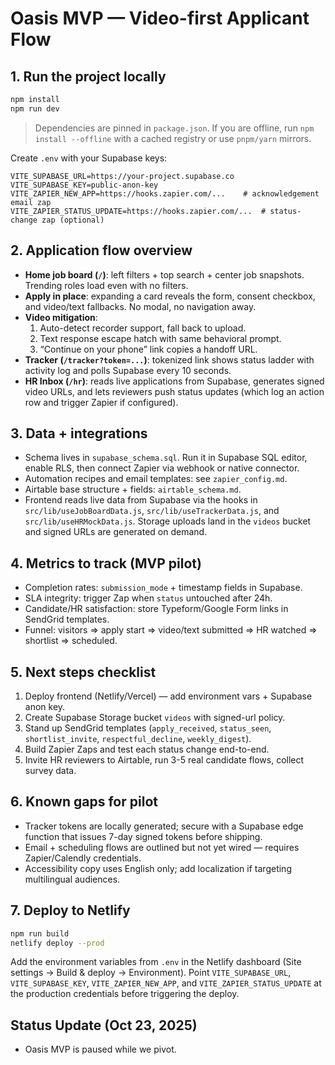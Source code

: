 # Oasis MVP — Video-first Applicant Flow

## 1. Run the project locally
```bash
npm install
npm run dev
```

> Dependencies are pinned in `package.json`. If you are offline, run `npm install --offline` with a cached registry or use `pnpm/yarn` mirrors.

Create `.env` with your Supabase keys:
```
VITE_SUPABASE_URL=https://your-project.supabase.co
VITE_SUPABASE_KEY=public-anon-key
VITE_ZAPIER_NEW_APP=https://hooks.zapier.com/...    # acknowledgement email zap
VITE_ZAPIER_STATUS_UPDATE=https://hooks.zapier.com/...  # status-change zap (optional)
```

## 2. Application flow overview
- **Home job board (`/`)**: left filters + top search + center job snapshots. Trending roles load even with no filters.
- **Apply in place**: expanding a card reveals the form, consent checkbox, and video/text fallbacks. No modal, no navigation away.
- **Video mitigation**:
  1. Auto-detect recorder support, fall back to upload.
  2. Text response escape hatch with same behavioral prompt.
  3. “Continue on your phone” link copies a handoff URL.
- **Tracker (`/tracker?token=...`)**: tokenized link shows status ladder with activity log and polls Supabase every 10 seconds.
- **HR Inbox (`/hr`)**: reads live applications from Supabase, generates signed video URLs, and lets reviewers push status updates (which log an action row and trigger Zapier if configured).

## 3. Data + integrations
- Schema lives in `supabase_schema.sql`. Run it in Supabase SQL editor, enable RLS, then connect Zapier via webhook or native connector.
- Automation recipes and email templates: see `zapier_config.md`.
- Airtable base structure + fields: `airtable_schema.md`.
- Frontend reads live data from Supabase via the hooks in `src/lib/useJobBoardData.js`, `src/lib/useTrackerData.js`, and `src/lib/useHRMockData.js`. Storage uploads land in the `videos` bucket and signed URLs are generated on demand.

## 4. Metrics to track (MVP pilot)
- Completion rates: `submission_mode` + timestamp fields in Supabase.
- SLA integrity: trigger Zap when `status` untouched after 24h.
- Candidate/HR satisfaction: store Typeform/Google Form links in SendGrid templates.
- Funnel: visitors ⇒ apply start ⇒ video/text submitted ⇒ HR watched ⇒ shortlist ⇒ scheduled.

## 5. Next steps checklist
1. Deploy frontend (Netlify/Vercel) — add environment vars + Supabase anon key.
2. Create Supabase Storage bucket `videos` with signed-url policy.
3. Stand up SendGrid templates (`apply_received`, `status_seen`, `shortlist_invite`, `respectful_decline`, `weekly_digest`).
4. Build Zapier Zaps and test each status change end-to-end.
5. Invite HR reviewers to Airtable, run 3-5 real candidate flows, collect survey data.

## 6. Known gaps for pilot
- Tracker tokens are locally generated; secure with a Supabase edge function that issues 7-day signed tokens before shipping.
- Email + scheduling flows are outlined but not yet wired — requires Zapier/Calendly credentials.
- Accessibility copy uses English only; add localization if targeting multilingual audiences.

## 7. Deploy to Netlify
```bash
npm run build
netlify deploy --prod
```

Add the environment variables from `.env` in the Netlify dashboard (Site settings → Build & deploy → Environment). Point `VITE_SUPABASE_URL`, `VITE_SUPABASE_KEY`, `VITE_ZAPIER_NEW_APP`, and `VITE_ZAPIER_STATUS_UPDATE` at the production credentials before triggering the deploy.

## Status Update (Oct 23, 2025)
- Oasis MVP is paused while we pivot.
  

